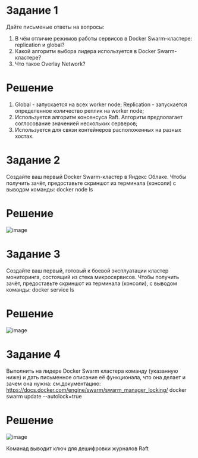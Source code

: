 # Задание 1
Дайте письменые ответы на вопросы:

1. В чём отличие режимов работы сервисов в Docker Swarm-кластере: replication и global?
2. Какой алгоритм выбора лидера используется в Docker Swarm-кластере?
3. Что такое Overlay Network?

# Решение
1. Global - запускается на всех worker node; Replication - запускается определенное количество реплик на worker node;
2. Используется алгоритм консенсуса Raft. Алгоритм предполагает соглосование значенией нескольких серверов;
2. Используется для связи контейнеров расположенных на разных хостах.

# Задание 2
Создайте ваш первый Docker Swarm-кластер в Яндекс Облаке.
Чтобы получить зачёт, предоставьте скриншот из терминала (консоли) с выводом команды:
docker node ls

# Решение
![image](https://github.com/Kul-RB/devops-netology/assets/53901269/0b20cc33-8b5d-4fdf-a3b7-522c51cae0e9)

# Задание 3
Создайте ваш первый, готовый к боевой эксплуатации кластер мониторинга, состоящий из стека микросервисов.
Чтобы получить зачёт, предоставьте скриншот из терминала (консоли), с выводом команды:
docker service ls

# Решение
![image](https://github.com/Kul-RB/devops-netology/assets/53901269/ab5900b7-60ee-4ac2-aca9-1cfbe29c9d92)

# Задание 4
Выполнить на лидере Docker Swarm кластера команду (указанную ниже) и дать письменное описание её функционала, что она делает и зачем она нужна:
см.документацию: https://docs.docker.com/engine/swarm/swarm_manager_locking/
docker swarm update --autolock=true

# Решение
![image](https://github.com/Kul-RB/devops-netology/assets/53901269/30fbebad-7dd2-4b6d-8b8b-0c29eb4712fa)

Команад выводит ключ для дешифровки журналов Raft 
